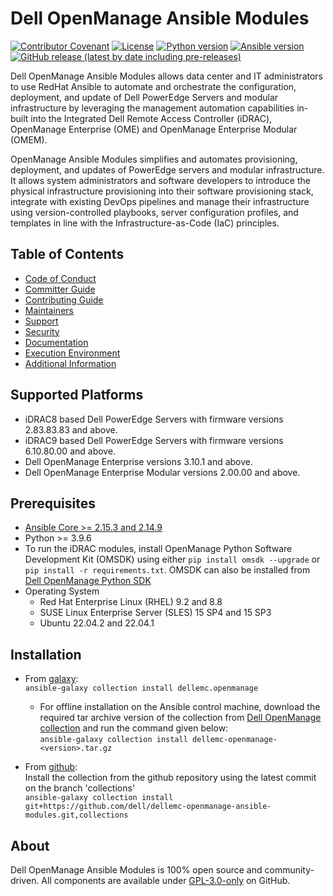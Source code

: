 # Dell OpenManage Ansible Modules

[![Contributor Covenant](https://img.shields.io/badge/Contributor%20Covenant-v2.1%20adopted-ff69b4.svg)](https://github.com/dell/dellemc-openmanage-ansible-modules/blob/collections/docs/CODE_OF_CONDUCT.md)
[![License](https://img.shields.io/github/license/dell/dellemc-openmanage-ansible-modules)](https://github.com/dell/dellemc-openmanage-ansible-modules/blob/collections/LICENSE)
[![Python version](https://img.shields.io/badge/python-3.9.6+-blue.svg)](https://www.python.org/downloads/)
[![Ansible version](https://img.shields.io/badge/ansible-2.13.0+-blue.svg)](https://pypi.org/project/ansible/)
[![GitHub release (latest by date including pre-releases)](https://img.shields.io/github/v/release/dell/dellemc-openmanage-ansible-modules?include_prereleases&label=latest&style=flat-square)](https://github.com/dell/dellemc-openmanage-ansible-modules/releases)

Dell OpenManage Ansible Modules allows data center and IT administrators to use RedHat Ansible to automate and orchestrate the configuration, deployment, and update of Dell PowerEdge Servers and modular infrastructure by leveraging the management automation capabilities in-built into the Integrated Dell Remote Access Controller (iDRAC), OpenManage Enterprise (OME) and OpenManage Enterprise Modular (OMEM).

OpenManage Ansible Modules simplifies and automates provisioning, deployment, and updates of PowerEdge servers and modular infrastructure. It allows system administrators and software developers to introduce the physical infrastructure provisioning into their software provisioning stack, integrate with existing DevOps pipelines and manage their infrastructure using version-controlled playbooks, server configuration profiles, and templates in line with the Infrastructure-as-Code (IaC) principles.

## Table of Contents

  * [Code of Conduct](https://github.com/dell/dellemc-openmanage-ansible-modules/blob/collections/docs/CODE_OF_CONDUCT.md)
  * [Committer Guide](https://github.com/dell/dellemc-openmanage-ansible-modules/blob/collections/docs/COMMITTER_GUIDE.md)
  * [Contributing Guide](https://github.com/dell/dellemc-openmanage-ansible-modules/blob/collections/docs/CONTRIBUTING.md)
  * [Maintainers](https://github.com/dell/dellemc-openmanage-ansible-modules/blob/collections/docs/MAINTAINERS.md)
  * [Support](https://github.com/dell/dellemc-openmanage-ansible-modules/blob/collections/docs/SUPPORT.md)
  * [Security](https://github.com/dell/dellemc-openmanage-ansible-modules/blob/collections/docs/SECURITY.md)
  * [Documentation](https://github.com/dell/dellemc-openmanage-ansible-modules/blob/collections/docs/DOCUMENTATION.md)
  * [Execution Environment](https://github.com/dell/dellemc-openmanage-ansible-modules/blob/collections/docs/EXECUTION_ENVIRONMENT.md)
  * [Additional Information](https://github.com/dell/dellemc-openmanage-ansible-modules/blob/collections/docs/ADDITIONAL_INFORMATION.md)

## Supported Platforms
  * iDRAC8 based Dell PowerEdge Servers with firmware versions 2.83.83.83 and above.
  * iDRAC9 based Dell PowerEdge Servers with firmware versions 6.10.80.00 and above.
  * Dell OpenManage Enterprise versions 3.10.1 and above.
  * Dell OpenManage Enterprise Modular versions 2.00.00 and above.

## Prerequisites
  * [Ansible Core >= 2.15.3 and 2.14.9](https://github.com/ansible/ansible)
  * Python >= 3.9.6
  * To run the iDRAC modules, install OpenManage Python Software Development Kit (OMSDK) 
  using either ```pip install omsdk --upgrade``` or ```pip install -r requirements.txt```. 
  OMSDK can also be installed from [Dell OpenManage Python SDK](https://github.com/dell/omsdk)
  * Operating System
    * Red Hat Enterprise Linux (RHEL) 9.2 and 8.8
    * SUSE Linux Enterprise Server (SLES) 15 SP4 and 15 SP3
    * Ubuntu 22.04.2 and 22.04.1

## Installation

* From [galaxy](https://galaxy.ansible.com/dellemc/openmanage):  
```ansible-galaxy collection install dellemc.openmanage```

    - For offline installation on the Ansible control machine, download the required tar archive version of the collection from [Dell OpenManage collection](https://galaxy.ansible.com/dellemc/openmanage) and run the command given below:  
      ```ansible-galaxy collection install dellemc-openmanage-<version>.tar.gz```

* From [github](https://github.com/dell/dellemc-openmanage-ansible-modules/tree/collections):  
Install the collection from the github repository using the latest commit on the branch 'collections'  
```ansible-galaxy collection install git+https://github.com/dell/dellemc-openmanage-ansible-modules.git,collections```

## About
Dell OpenManage Ansible Modules is 100% open source and community-driven. All components are available under [GPL-3.0-only](https://www.gnu.org/licenses/gpl-3.0.html) on GitHub.
